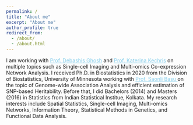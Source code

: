 ```yaml
---
permalink: /
title: "About me"
excerpt: "About me"
author_profile: true
redirect_from: 
  - /about/
  - /about.html
---
```


I am working with <a href="https://scholar.google.com/citations?user=L14IppEAAAAJ&hl=en" style="color:skyblue;"> Prof. Debashis Ghosh</a> and <a href="http://csph.ucdenver.edu/Sites/Kechris/" style="color:skyblue;"> Prof. Katerina Kechris</a> on multiple topics such as Single-cell Imaging and Multi-omics Co-expression Network Analysis. I received Ph.D. in Biostatistics in 2020 from the Division of Biostatistics, 
University of Minnesota working with <a href="http://www.biostat.umn.edu/~saonli/" style="color:skyblue;"> Prof. Saonli Basu </a> on the topic of Genome-wide Association Analysis and efficient estimation of SNP-based Heritability.
Before that, I did Bachelors (2014) and Masters (2016) in Statistics from Indian Statistical Institue, Kolkata. My research interests include Spatial Statistics, Single-cell Imaging, Multi-omics Networks, Information Theory, Statistical Methods in Genetics, and Functional Data Analysis.
